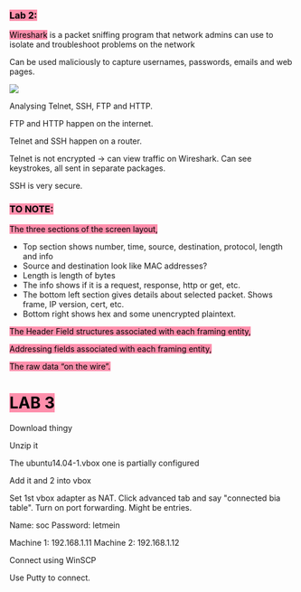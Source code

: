 ### <mark style="background: #FF5582A6;">Lab 2:</mark>

<mark style="background: #FF5582A6;">Wireshark</mark> is a packet sniffing program that network admins can use to isolate and troubleshoot problems on the network

Can be used maliciously to capture usernames, passwords, emails and web pages.

![](https://i.imgur.com/W3xg2wg.png)

Analysing Telnet, SSH, FTP and HTTP.

FTP and HTTP happen on the internet.

Telnet and SSH happen on a router.

Telnet is not encrypted -> can view traffic on Wireshark. Can see keystrokes, all sent in separate packages.

SSH is very secure.

### <mark style="background: #FF5582A6;">TO NOTE:</mark>

<mark style="background: #FF5582A6;">The three sections of the screen layout,</mark>
- Top section shows number, time, source, destination, protocol, length and info
- Source and destination look like MAC addresses?
- Length is length of bytes
- The info shows if it is a request, response, http or get, etc.
- The bottom left section gives details about selected packet. Shows frame, IP version, cert, etc.
- Bottom right shows hex and some unencrypted plaintext.

<mark style="background: #FF5582A6;">The Header Field structures associated with each framing entity, </mark>

<mark style="background: #FF5582A6;">Addressing fields associated with each framing entity,</mark>

<mark style="background: #FF5582A6;">The raw data “on the wire”.</mark>


# <mark style="background: #FF5582A6;">LAB 3</mark>

Download thingy

Unzip it

The ubuntu14.04-1.vbox one is partially configured

Add it and 2 into vbox

Set 1st vbox adapter as NAT. Click advanced tab and say "connected bia table". Turn on port forwarding. Might be entries.

Name: soc
Password: letmein

Machine 1: 192.168.1.11
Machine 2: 192.168.1.12

Connect using WinSCP

Use Putty to connect.